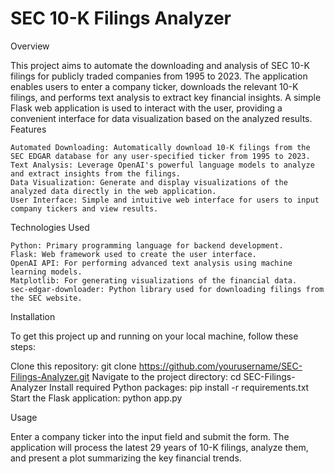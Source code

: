 # SEC 10-K Filings Analyzer

Overview

This project aims to automate the downloading and analysis of SEC 10-K filings for publicly traded companies from 1995 to 2023. The application enables users to enter a company ticker, downloads the relevant 10-K filings, and performs text analysis to extract key financial insights. A simple Flask web application is used to interact with the user, providing a convenient interface for data visualization based on the analyzed results.
Features

    Automated Downloading: Automatically download 10-K filings from the SEC EDGAR database for any user-specified ticker from 1995 to 2023.
    Text Analysis: Leverage OpenAI's powerful language models to analyze and extract insights from the filings.
    Data Visualization: Generate and display visualizations of the analyzed data directly in the web application.
    User Interface: Simple and intuitive web interface for users to input company tickers and view results.

Technologies Used

    Python: Primary programming language for backend development.
    Flask: Web framework used to create the user interface.
    OpenAI API: For performing advanced text analysis using machine learning models.
    Matplotlib: For generating visualizations of the financial data.
    sec-edgar-downloader: Python library used for downloading filings from the SEC website.

Installation

To get this project up and running on your local machine, follow these steps:

Clone this repository: git clone https://github.com/yourusername/SEC-Filings-Analyzer.git
Navigate to the project directory: cd SEC-Filings-Analyzer
Install required Python packages: pip install -r requirements.txt
Start the Flask application: python app.py

Usage

Enter a company ticker into the input field and submit the form. The application will process the latest 29 years of 10-K filings, analyze them, and present a plot summarizing the key financial trends.
